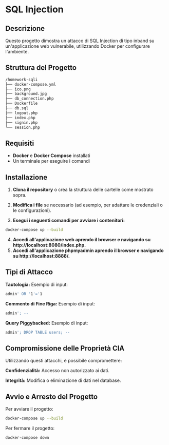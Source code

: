 
# SQL Injection

## Descrizione

Questo progetto dimostra un attacco di SQL Injection di tipo inband su un'applicazione web vulnerabile, utilizzando Docker per configurare l'ambiente.

## Struttura del Progetto
```bash
/homework-sqli
├── docker-compose.yml
├── ico.png
├── background.jpg
├── db_connection.php
├── Dockerfile
├── db.sql
├── logout.php
├── index.php
├── signin.php
└── session.php
```
## Requisiti

- **Docker** e **Docker Compose** installati
- Un terminale per eseguire i comandi

## Installazione

1. **Clona il repository** o crea la struttura delle cartelle come mostrato sopra.

2. **Modifica i file** se necessario (ad esempio, per adattare le credenziali o le configurazioni).

3. **Esegui i seguenti comandi per avviare i contenitori:**

 ```bash
docker-compose up --build
```

4. **Accedi all'applicazione web aprendo il browser e navigando su http://localhost:8080/index.php.**
5. **Accedi all'applicazione phpmyadmin aprendo il browser e navigando su http://localhost:8888/.**

## Tipi di Attacco
**Tautologia:**
Esempio di input: 
```bash 
admin' OR '1'='1
```

**Commento di Fine Riga:**
Esempio di input: 
```bash 
admin'; -- 
```

**Query Piggybacked:**
Esempio di input: 
```bash 
admin'; DROP TABLE users; --
```
## Compromissione delle Proprietà CIA
Utilizzando questi attacchi, è possibile compromettere:

**Confidenzialità:** Accesso non autorizzato ai dati.

**Integrità:** Modifica o eliminazione di dati nel database.

## Avvio e Arresto del Progetto
Per avviare il progetto:
```bash
docker-compose up --build
```
Per fermare il progetto:

```bash
docker-compose down
```
